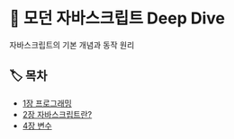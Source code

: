 # 📖 모던 자바스크립트 Deep Dive
자바스크립트의 기본 개념과 동작 원리

## 🏷 목차
- [1장 프로그래밍](./week1/1장_프로그래밍.md)
- [2장 자바스크립트란?](./week1/2장_자바스크립트란.md)
- [4장 변수]()
